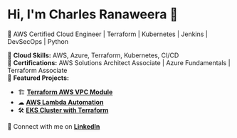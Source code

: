 # Hi, I'm Charles Ranaweera 👋
🚀 AWS Certified Cloud Engineer | Terraform | Kubernetes | Jenkins | DevSecOps | Python  

🔹 **Cloud Skills:** AWS, Azure, Terraform, Kubernetes, CI/CD  
🔹 **Certifications:** AWS Solutions Architect Associate | Azure Fundamentals | Terraform Associate  
🔹 **Featured Projects:**  
  - 🏗 **[Terraform AWS VPC Module](https://github.com/charlesranaweera/aws-vpc-terraform)**  
  - ☁ **[AWS Lambda Automation](https://github.com/charlesranaweera/lambda-automation)**  
  - 🛠 **[EKS Cluster with Terraform](https://github.com/charlesranaweera/eks-cluster-terraform)**  

💬 Connect with me on **[LinkedIn](https://www.linkedin.com/in/charlesranaweera)**
